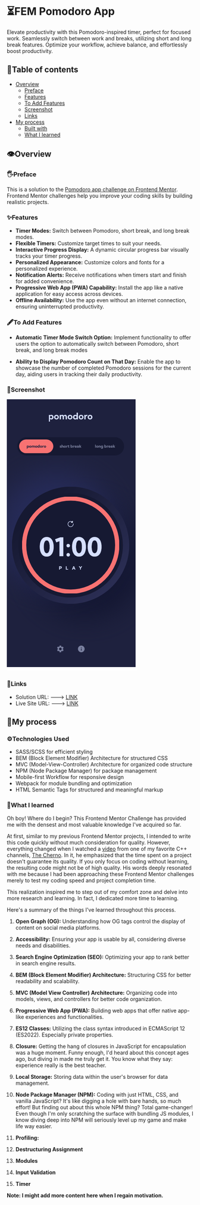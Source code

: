 # ⏳FEM Pomodoro App

Elevate productivity with this Pomodoro-inspired timer, perfect for focused work. Seamlessly switch between work and breaks, utilizing short and long break features. Optimize your workflow, achieve balance, and effortlessly boost productivity.

## 📃Table of contents

- [Overview](#overview)
  - [Preface](#preface)
  - [Features](#features)
  - [To Add Features](#to-add-features)
  - [Screenshot](#screenshot)
  - [Links](#links)
- [My process](#my-process)
  - [Built with](#built-with)
  - [What I learned](#what-i-learned)

## 👁️Overview

### 🖐️Preface

This is a solution to the [Pomodoro app challenge on Frontend Mentor](https://www.frontendmentor.io/challenges/pomodoro-app-KBFnycJ6G). Frontend Mentor challenges help you improve your coding skills by building realistic projects.

### ✨Features

- **Timer Modes:** Switch between Pomodoro, short break, and long break modes. 
- **Flexible Timers:** Customize target times to suit your needs.
- **Interactive Progress Display:** A dynamic circular progress bar visually tracks your timer progress.
- **Personalized Appearance:** Customize colors and fonts for a personalized experience.
- **Notification Alerts:** Receive notifications when timers start and finish for added convenience.
- **Progressive Web App (PWA) Capability:** Install the app like a native application for easy access across devices.
- **Offline Availability:** Use the app even without an internet connection, ensuring uninterrupted productivity.

### 🖋️To Add Features

- **Automatic Timer Mode Switch Option:** Implement functionality to offer users the option to automatically switch between Pomodoro, short break, and long break modes

- **Ability to Display Pomodoro Count on That Day:** Enable the app to showcase the number of completed Pomodoro sessions for the current day, aiding users in tracking their daily productivity.

### 📸Screenshot

![](./preview/screenshot.png)

### 🔗Links

- Solution URL: ---> [LINK](https://www.frontendmentor.io/solutions/fem-pomodoro-app-using-html-css-and-vanilla-javascript-g8E78rx7dm)
- Live Site URL: ---> [LINK](https://fempomodoro.netlify.app/)

## 🚛My process

### ⚙️Technologies Used

- SASS/SCSS for efficient styling
- BEM (Block Element Modifier) Architecture for structured CSS
- MVC (Model-View-Controller) Architecture for organized code structure
- NPM (Node Package Manager) for package management
- Mobile-first Workflow for responsive design
- Webpack for module bundling and optimization
- HTML Semantic Tags for structured and meaningful markup

### 🧠What I learned

Oh boy! Where do I begin? This Frontend Mentor Challenge has provided me with the densest and most valuable knowledge I've acquired so far.

At first, similar to my previous Frontend Mentor projects, I intended to write this code quickly without much consideration for quality. However, everything changed when I watched a [video](https://www.youtube.com/watch?v=GEr--yTShz8&t=394s) from one of my favorite C++ channels, [The Cherno](https://www.youtube.com/@TheCherno/). In it, he emphasized that the time spent on a project doesn't guarantee its quality. If you only focus on coding without learning, the resulting code might not be of high quality. His words deeply resonated with me because I had been approaching these Frontend Mentor challenges merely to test my coding speed and project completion time.

This realization inspired me to step out of my comfort zone and delve into more research and learning. In fact, I dedicated more time to learning.

Here's a summary of the things I've learned throughout this process.


1. **Open Graph (OG):** Understanding how OG tags control the display of content on social media platforms.
  
2. **Accessibility:** Ensuring your app is usable by all, considering diverse needs and disabilities.
  
3. **Search Engine Optimization (SEO):** Optimizing your app to rank better in search engine results.
  
4. **BEM (Block Element Modifier) Architecture:** Structuring CSS for better readability and scalability.
  
5. **MVC (Model View Controller) Architecture:** Organizing code into models, views, and controllers for better code organization.
  
6. **Progressive Web App (PWA):** Building web apps that offer native app-like experiences and functionalities.
  
7. **ES12 Classes:** Utilizing the class syntax introduced in ECMAScript 12 (ES2022). Especially private properties.
  
8. **Closure:** Getting the hang of closures in JavaScript for encapsulation was a huge moment. Funny enough, I'd heard about this concept ages ago, but diving in made me truly get it. You know what they say: experience really is the best teacher.
  
9. **Local Storage:** Storing data within the user's browser for data management.
  
10. **Node Package Manager (NPM):** Coding with just HTML, CSS, and vanilla JavaScript? It's like digging a hole with bare hands, so much effort! But finding out about this whole NPM thing? Total game-changer! Even though I'm only scratching the surface with bundling JS modules, I know diving deep into NPM will seriously level up my game and make life way easier.

11. **Profiling:**
12. **Destructuring Assignment**
13. **Modules**
14. **Input Validation**
15. **Timer**

**Note: I might add more content here when I regain motivation.**
